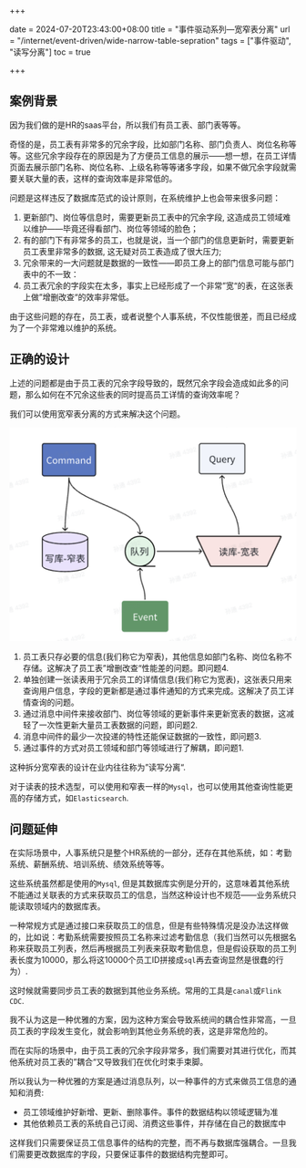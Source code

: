 +++

date = 2024-07-20T23:43:00+08:00
title = "事件驱动系列—宽窄表分离"
url = "/internet/event-driven/wide-narrow-table-sepration"
tags = ["事件驱动", "读写分离"]
toc = true

+++

## 案例背景

因为我们做的是HR的saas平台，所以我们有员工表、部门表等等。

奇怪的是，员工表有非常多的冗余字段，比如部门名称、部门负责人、岗位名称等等。这些冗余字段存在的原因是为了方便员工信息的展示——想一想，在员工详情页面去展示部门名称、岗位名称、上级名称等等诸多字段，如果不做冗余字段就需要关联大量的表，这样的查询效率是非常低的。

问题是这样违反了数据库范式的设计原则，在系统维护上也会带来很多问题：

1. 更新部门、岗位等信息时，需要更新员工表中的冗余字段, 这造成员工领域难以维护——毕竟还得看部门、岗位等领域的脸色；
2. 有的部门下有非常多的员工，也就是说，当一个部门的信息更新时，需要更新员工表里非常多的数据, 这无疑对员工表造成了很大压力;
3. 冗余带来的一大问题就是数据的一致性——即员工身上的部门信息可能与部门表中的不一致：
4. 员工表冗余的字段实在太多，事实上已经形成了一个非常”宽“的表，在这张表上做”增删改查“的效率非常低。

由于这些问题的存在，员工表，或者说整个人事系统，不仅性能很差，而且已经成为了一个非常难以维护的系统。

## 正确的设计

上述的问题都是由于员工表的冗余字段导致的，既然冗余字段会造成如此多的问题，那么如何在不冗余这些表的同时提高员工详情的查询效率呢？

我们可以使用宽窄表分离的方式来解决这个问题。

![](https://raw.githubusercontent.com/stong1994/images/master/picgo/202407210004229.png)

1. 员工表只存必要的信息(我们称它为窄表)，其他信息如部门名称、岗位名称不存储。这解决了员工表”增删改查“性能差的问题。即问题4.
2. 单独创建一张读表用于冗余员工的详情信息(我们称它为宽表)，这张表只用来查询用户信息，字段的更新都是通过事件通知的方式来完成。这解决了员工详情查询的问题。
3. 通过消息中间件来接收部门、岗位等领域的更新事件来更新宽表的数据，这减轻了一次性更新大量员工表数据的问题，即问题2.
4. 消息中间件的最少一次投递的特性还能保证数据的一致性，即问题3.
5. 通过事件的方式对员工领域和部门等领域进行了解耦，即问题1.

这种拆分宽窄表的设计在业内往往称为”读写分离“.

对于读表的技术选型，可以使用和窄表一样的`Mysql`，也可以使用其他查询性能更高的存储方式，如`Elasticsearch`.

## 问题延伸

在实际场景中，人事系统只是整个HR系统的一部分，还存在其他系统，如：考勤系统、薪酬系统、培训系统、绩效系统等等。

这些系统虽然都是使用的`Mysql`, 但是其数据库实例是分开的，这意味着其他系统不能通过关联表的方式来获取员工的信息，当然这种设计也不规范——业务系统只能读取领域内的数据库表。

一种常规方式是通过接口来获取员工的信息，但是有些特殊情况是没办法这样做的，比如说：考勤系统需要按照员工名称来过滤考勤信息（我们当然可以先根据名称来获取员工列表，然后再根据员工列表来获取考勤信息，但是假设获取的员工列表长度为10000，那么将这10000个员工ID拼接成`sql`再去查询显然是很蠢的行为）.

这时候就需要同步员工表的数据到其他业务系统。常用的工具是`canal`或`Flink CDC`.

我不认为这是一种优雅的方案，因为这种方案会导致系统间的耦合性非常高，一旦员工表的字段发生变化，就会影响到其他业务系统的表，这是非常危险的。

而在实际的场景中，由于员工表的冗余字段非常多，我们需要对其进行优化，而其他系统对员工表的”耦合“又导致我们在优化时束手束脚。

所以我认为一种优雅的方案是通过消息队列，以一种事件的方式来做员工信息的通知和消费:

- 员工领域维护好新增、更新、删除事件。事件的数据结构以领域逻辑为准
- 其他依赖员工表的系统自己订阅、消费这些事件，并存储在自己的数据库中

这样我们只需要保证员工信息事件的结构的完整，而不再与数据库强耦合。一旦我们需要更改数据库的字段，只要保证事件的数据结构完整即可。
